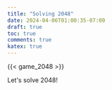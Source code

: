 ```yaml
---
title: "Solving 2048"
date: 2024-04-06T01:00:35-07:00
draft: true
toc: true
comments: true
katex: true
---
```


{{< game_2048 >}}







Let's solve 2048!
